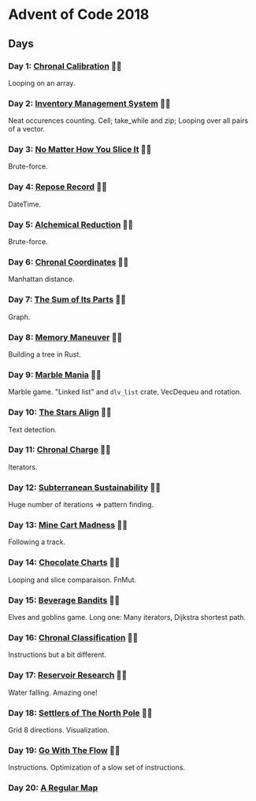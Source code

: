 # Advent of Code 2018

## Days

### Day 1: [Chronal Calibration](day01/README.md) 🌟🌟

Looping on an array.

### Day 2: [Inventory Management System](day02/README.md) 🌟🌟

Neat occurences counting.
Cell; take_while and zip; Looping over all pairs of a vector.

### Day 3: [No Matter How You Slice It](day03/README.md) 🌟🌟

Brute-force.

### Day 4: [Repose Record](day04/README.md) 🌟🌟

DateTime.

### Day 5: [Alchemical Reduction](day05/README.md) 🌟🌟

Brute-force.

### Day 6: [Chronal Coordinates](day06/README.md) 🌟🌟

Manhattan distance.

### Day 7: [The Sum of Its Parts](day07/README.md) 🌟🌟

Graph.

### Day 8: [Memory Maneuver](day08/README.md) 🌟🌟

Building a tree in Rust.

### Day 9: [Marble Mania](day09/README.md) 🌟🌟

Marble game. "Linked list" and `dlv_list` crate. VecDequeu and rotation.

### Day 10: [The Stars Align](day10/README.md) 🌟🌟

Text detection.

### Day 11: [Chronal Charge](day11/README.md) 🌟🌟

Iterators.

### Day 12: [Subterranean Sustainability](day12/README.md) 🌟🌟

Huge number of iterations => pattern finding.

### Day 13: [Mine Cart Madness](day13/README.md) 🌟🌟

Following a track.

### Day 14: [Chocolate Charts](day14/README.md) 🌟🌟

Looping and slice comparaison. FnMut.

### Day 15: [Beverage Bandits](day15/README.md) 🌟🌟

Elves and goblins game. Long one: Many iterators, Dijkstra shortest path.

### Day 16: [Chronal Classification](day16/README.md) 🌟🌟

Instructions but a bit different.

### Day 17: [Reservoir Research](day17/README.md) 🌟🌟

Water falling. Amazing one!

### Day 18: [Settlers of The North Pole](day18/README.md) 🌟🌟

Grid 8 directions. Visualization.

### Day 19: [Go With The Flow](day19/README.md) 🌟🌟

Instructions. Optimization of a slow set of instructions.

### Day 20: [A Regular Map](day20/README.md)
